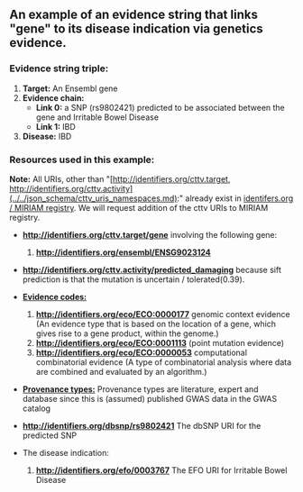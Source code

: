 ## An example of an evidence string that links "gene" to its disease indication via genetics evidence.

### Evidence string triple:

1. **Target:** An Ensembl gene
3. **Evidence chain:**
	- **Link 0:** a SNP (rs9802421) predicted to be associated between the gene and Irritable Bowel Disease
	- **Link 1:** IBD
4. **Disease:** IBD

### Resources used in this example:

**Note:** All URIs, other than "[http://identifiers.org/cttv.target, http://identifiers.org/cttv.activity](../../json_schema/cttv_uris_namespaces.md):" already exist in [identifers.org / MIRIAM registry](http://www.ebi.ac.uk/miriam/main/collections/). We will request addition of the cttv URIs to MIRIAM registry.

- **http://identifiers.org/cttv.target/gene** involving the following gene:
	1. 	**http://identifiers.org/ensembl/ENSG9023124**

- **http://identifiers.org/cttv.activity/predicted_damaging** because sift prediction is that the mutation is uncertain / tolerated(0.39).

- [**Evidence codes:**](../../json_schema/project_tracker.md)
	1. 	**http://identifiers.org/eco/ECO:0000177** genomic context evidence (An evidence type that is based on the location of a gene, which gives rise to a gene product, within the genome.)
	1. **http://identifiers.org/eco/ECO:0001113** (point mutation evidence)	
	1. **http://identifiers.org/eco/ECO:0000053** computational combinatorial evidence (A type of combinatorial analysis where data are combined and evaluated by an algorithm.)

- [**Provenance types:**](../../json_schema/cttv_uris_namespaces.md) Provenance types are literature, expert and database since this is (assumed) published GWAS data in the GWAS catalog
	
- **http://identifiers.org/dbsnp/rs9802421** The dbSNP URI for the predicted SNP

- The disease indication:

	1. **http://identifiers.org/efo/0003767** The EFO URI for Irritable Bowel Disease
